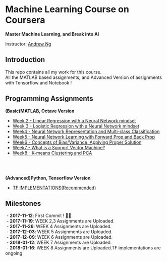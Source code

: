 # Machine Learning Course on Coursera

**Master Machine Learning, and Break into AI**

Instructor: [Andrew Ng](http://www.andrewng.org/)

## Introduction

This repo contains all my work for this course. </br>
All the MATLAB based assignments, and Advanced Version of assignments with Tensorflow and Notebook ! </br>

## Programming Assignments

**(Basic)MATLAB, Octave Version**

  - [Week 2 - Linear Regression with a Neural Network mindset](https://github.com/gicheonkang/deep-learning-coursera/tree/master/week2)
  - [Week 3 - Logistic Regression with a Neural Network mindset](https://github.com/gicheonkang/deep-learning-coursera/tree/master/week3) </br>
  - [Week4 - Neural Network Representation and Multi-class Classification](https://github.com/gicheonkang/machine-learning-coursera/tree/master/week4)
  - [Week5 - Neural Network Learning with Forward Prop and Back Prop](https://github.com/gicheonkang/machine-learning-coursera/tree/master/week5) </br>
  - [Week6 - Concepts of Bias/Variance, Applying Proper Solution](https://github.com/gicheonkang/machine-learning-coursera/tree/master/week6) </br>
  - [Week7 - What is a Support Vector Machine?](https://github.com/gicheonkang/machine-learning-coursera/tree/master/week7)
  - [Week8 - K-means Clustering and PCA](https://github.com/gicheonkang/machine-learning-coursera/tree/master/week8)
 
 </br>
 </br>

**(Advanced)Python, Tensorflow Version**
  
  - [TF IMPLEMENTATIONS(Recommended)](https://github.com/gicheonkang/machine-learning-coursera/tree/master/tf_implementation)
  



## Milestones

  - **2017-11-12**: First Commit ! ✌🏻 </br>
  - **2017-11-19**: WEEK 2,3 Assignments are Uploaded.</br>
  - **2017-11-26**: WEEK 4 Assignments are Uploaded.</br>
  - **2017-12-03**: WEEK 5 Assignments are Uploaded.</br>
  - **2017-12-09**: WEEK 6 Assignments are Uploaded.</br>
  - **2018-01-12**: WEEK 7 Assignments are Uploaded.</br>
  - **2018-01-16**: WEEK 8 Assignments are Uploaded.TF implementations are ongoing</br>



